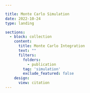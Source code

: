 ```yaml
---

title: Monte Carlo Simulation
date: 2022-10-24
type: landing

sections:
  - block: collection
    content:
      title: Monte Carlo Integration
      text: ""
      filters:
        folders:
          - publication
        tag: 'simulation'
        exclude_featured: false
    design:
      view: citation
---
```

